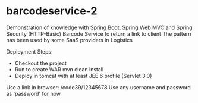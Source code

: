 # barcodeservice-2
Demonstration of knowledge with Spring Boot, Spring Web MVC and Spring Security (HTTP-Basic)
Barcode Service to return a link to client
The pattern has been used by some SaaS providers in Logistics

Deployment Steps:
- Checkout the project
- Run to create WAR
    mvn clean install
- Deploy in tomcat with at least JEE 6 profile (Servlet 3.0)

Use a link in browser:
<Server Context>/code39/12345678
Use any username and password as 'password' for now
